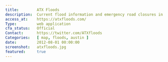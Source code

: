 ```yaml
---
title:        ATX Floods
description:  Current flood information and emergency road closures in Austin and partner communities in Central Texas.
access_at:    https://atxfloods.com/
Type:         web application
cfa_status:   Official
Contact:      https://twitter.com/ATXfloods
Categories:   [ map, floods, austin ]
date:         2012-08-01 00:00:00
screenshot:   atxfloods.jpg
featured:     true
---
```

